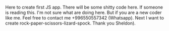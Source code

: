 Here to create first JS app.
There will be some shitty code here.
If someone is reading this. I'm not sure what are doing here.
But if you are a new coder like me. Feel free to contact me +996550557342 (Whatsapp).
Next I want to create rock-paper-scissors-lizard-spock. Thank you Sheldon).
